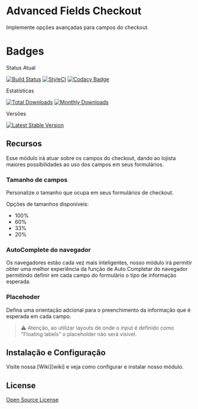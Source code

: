 # Advanced Fields Checkout

Implemente opções avançadas para campos do checkout.

# Badges

Status Atual

[![Build Status](https://app.travis-ci.com/elisei/advanced-street-address.svg?branch=Magento%402.3)](https://app.travis-ci.com/elisei/advanced-street-address)
[![StyleCI](https://github.styleci.io/repos/432317205/shield?branch=Magento@2.3)](https://github.styleci.io/repos/432317205?branch=Magento@2.3)
[![Codacy Badge](https://app.codacy.com/project/badge/Grade/939d6dc3ac134fb384b67075bda95022)](https://www.codacy.com/gh/elisei/advanced-street-address/dashboard?utm_source=github.com&amp;utm_medium=referral&amp;utm_content=elisei/advanced-street-address&amp;utm_campaign=Badge_Grade)



Estatísticas

[![Total Downloads](https://poser.pugx.org/o2ti/advanced-fields-checkout/downloads)](https://packagist.org/packages/o2ti/advanced-fields-checkout)
[![Monthly Downloads](https://poser.pugx.org/o2ti/advanced-fields-checkout/d/monthly)](https://packagist.org/packages/o2ti/advanced-fields-checkout)

Versões

[![Latest Stable Version](https://poser.pugx.org/o2ti/advanced-fields-checkout/v/stable)](https://packagist.org/packages/o2ti/advanced-fields-checkout)

## Recursos

Esse módulo irá atuar sobre os campos do checkout, dando ao lojista maiores possíbilidades ao uso dos campos em seus formulários.

### Tamanho de campos

Personalize o tamanho que ocupa em seus formulários de checkout.

Opções de tamanhos disponíveis:
- 100%
- 60%
- 33%
- 20%

### AutoComplete do navegador

Os navegadores estão cada vez mais inteligentes, nosso módulo irá permitir obter uma melhor experiência da função de Auto Completar do navegador permitindo definir em cada campo do formulário o tipo de informação esperada.

### Placehoder

Defina uma orientação adcional para o preenchimento da informação que é esperada em cada campo.

> :warning: Atenção, ao utilizar layouts de onde o input é definido como "Floating labels" o placeholder não será vísivel.

## Instalação e Configuração

Visite nossa [Wiki][wiki] e veja como configurar e instalar nosso módulo.

## License

[Open Source License](LICENSE.txt)
